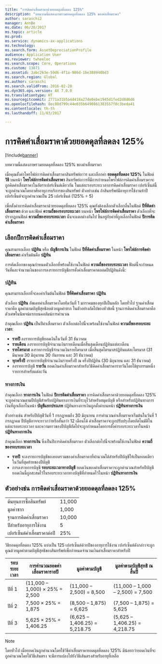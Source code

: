 ```yaml
---
title: "การคิดค่าเสื่อมราคาด้วยยอดดุลที่ลดลง 125%"
description: "บทความนี้แสดงภาพรวมยอดดุลที่ลดลง 125% ของค่าเสื่อมราคา"
author: saraschi2
manager: AnnBe
ms.date: 06/20/2017
ms.topic: article
ms.prod: 
ms.service: dynamics-ax-applications
ms.technology: 
ms.search.form: AssetDepreciationProfile
audience: Application User
ms.reviewer: twheeloc
ms.search.scope: Core, Operations
ms.custom: 13871
ms.assetid: 3abc263e-59d6-4f1a-986d-1be388948bd3
ms.search.region: Global
ms.author: saraschi
ms.search.validFrom: 2016-02-28
ms.dyn365.ops.version: AX 7.0.0
ms.translationtype: HT
ms.sourcegitcommit: 2771a31b5a4d418a27de0ebe1945d1fed2d8d6d6
ms.openlocfilehash: 8ec88d799c44e035b6490861383557f8c3beda41
ms.contentlocale: th-th
ms.lasthandoff: 11/03/2017

---
```


# <a name="125-percent-reducing-balance-depreciation"></a>การคิดค่าเสื่อมราคาด้วยยอดดุลที่ลดลง 125%

[!include[banner](../includes/banner.md)]


บทความนี้แสดงภาพรวมยอดดุลที่ลดลง 125% ของค่าเสื่อมราคา

เมื่อคุณตั้งค่าโพรไฟล์การคิดค่าเสื่อมราคาสินทรัพย์ถาวร และเลือกค่า **ยอดดุลที่ลดลง 125%** ในฟิลด์ **วิธี** บนหน้า **โพรไฟล์การคิดค่าเสื่อมราคา** สินทรัพย์ถาวรที่มีการกำหนดโพรไฟล์การคิดค่าเสื่อมราคาจะถูกคิดค่าเสื่อมราคาในอัตราเปอร์เซ็นต์เดียวกัน ในแต่ละรอบระยะเวลาการคิดค่าเสื่อมราคา เปอร์เซ็นต์นี้จะถูกคำนวณโดยอาศัยอายุการบริการของสินทรัพย์ ตัวอย่างเช่น ถ้าสินทรัพย์มีอายุการใช้งานห้าปี เปอร์เซ็นต์จะถูกคำนวณเป็น 25 เปอร์เซ็นต์ (125% ÷ 5)

เพื่อตั้งค่าการคิดค่าเสื่อมราคาด้วยยอดดุลที่ลดลง 125% คุณยังต้องเลือกตัวเลือกอื่นในฟิลด์ **ปีที่คิดค่าเสื่อมราคา** ด้วย และฟิลด์ **ความถี่ของรอบระยะเวลา** บนหน้า **โพรไฟล์การคิดค่าเสื่อมราคา** ตัวเลือกที่จะปรากฎบนฟิลด์ **ความถี่ของรอบระยะเวลา** นั้นจะแตกต่างกันไป ขึ้นอยู่กับค่าที่ถูกเลือกในฟิลด์ **ปีการคิดค่าเสื่อมราคา**

## <a name="select-a-depreciation-year"></a>เลือกปีการคิดค่าเสื่อมราคา
คุณสามารถเลือก **ปฏิทิน** หรือ **บัญชีการเงิน** ในฟิลด์ **ปีที่คิดค่าเสื่อมราคา** ในหน้า **โพรไฟล์การคิดค่าเสื่อมราคา** ค่าเริ่มต้นคือ **ปฏิทิน** 

การคัดเลือกของคุณกำหนดตัวเลือกที่พร้อมใช้งานในฟิลด์ **ความถี่ของรอบระยะเวลา** ฟิลด์นี้จะกำหนดวันที่และจำนวนเงินของการลงรายการบัญชีการตั้งค่าเสื่อมราคาตลอดปีปฏิทินดังนี้:

### <a name="calendar"></a>ปฏิทิน

คุณสามารถเลือกที่จะคงค่าเริ่มต้นในฟิลด์ **ปีที่คิดค่าเสื่อมราคา** **ปฏิทิน** 

ตัวเลือก **ปฏิทิน** อัพเดทค่าเสื่อมราคาโดยยึดวันที่ 1 มกราคมของทุกปีเป็นหลัก โดยทั่วไป ฐานค่าเสื่อมราคาคือ มูลค่าตามบัญชีสุทธิลบด้วยมูลค่าซาก ในตัวอย่างถัดไปของหัวข้อนี้ ฐานการคิดค่าเสื่อมราคาคือตัวเศษในนิพจน์แรกบนคอลัมน์การคำนวณ 

ถ้าคุณเลือก **ปฏิทิน** เป็นปีค่าเสื่อมราคา ตัวเลือกต่อไปนี้จะพร้อมใช้งานในฟิลด์ **ความถี่ของรอบระยะเวลา**:

-   **รายปี** ลงรายการบัญชียอดเงินในวันที่ 31 ธันวาคม
-   **รายเดือน** ลงรายการบัญชีจำนวนเงินรายเดือนเมื่อสิ้นสุดเดือนปฏิทินแต่ละเดือน
-   **รายไตรมาส** ลงรายการบัญชีจำนวนเงินรายไตรมาส เมื่อสิ้นสุดไตรมาสปฏิทินแต่ละไตรมาส (31 มีนาคม 30 มิถุนายน 30 กันยายน และ 31 ธันวาคม)
-   **ทุกครึ่งปี** งรายการบัญชีจำนวนเงินรายครึ่งปี ณ ครึ่งปีปฏิทิน (30 มิถุนายน และ 31 ธันวาคม)
-   ลงรายการบัญชี **รายวัน** ยอดเงินค่าเสื่อมราคาสำหรับวิธีคิดค่าเสื่อมราคารายวันโดยใช้ธุรกรรมหนึ่งรายการสำหรับแต่ละวัน

### <a name="fiscal"></a>ทางการเงิน

ถ้าคุณเลือก **ทางการเงิน** ในฟิลด์ **ปีการคิดค่าเสื่อมราคา** การคิดค่าเสื่อมราคาด้วยยอดดุลที่ลดลง 125% จะถูกคำนวณตามปีบัญชีสำหรับปฏิทินทางการเงินที่ระบุไว้สำหรับสมุดบัญชี หรือสำหรับปฏิทินทางการเงินที่ถูกเลือกในหน้า **บัญชีแยกประเภท** ปฏิทินทางการเงินถูกตั้งค่าบนหน้า **ปฏิทินทางการเงิน** 

ตัวอย่างเช่น สำหรับปีบัญชีวันที่ 1 กรกฎาคมถึง 30 มิถุนายน การคำนวณค่าเสื่อมราคาเริ่มต้นในวันที่ 1 กรกฎาคม ปีบัญชีอาจจะยาวกว่าหรือสั้นกว่า 12 เดือนได้  ค่าเสื่อมราคาจะถูกปรับปรุงโดยอัตโนมัติในแต่ละรอบระยะเวลา และความยาวของปีบัญชีถัดไปจะถูกกำหนดโดยการตั้งค่ารอบระยะเวลาในหน้า **ปฏิทินทางการเงิน** 

ถ้าคุณเลือก **ทางการเงิน** ซึ่งเป็นปีการคิดค่าเสื่อมราคา ตัวเลือกต่อไปนี้จะพร้อมใช้งานในฟิลด์ **ความถี่ของรอบระยะเวลา**

-   **รายปี** จะลงรายการบัญชีของยอดรวมของค่าเสื่อมราคาที่คำนวณได้สำหรับปีบัญชีให้เป็นยอดเดียวในวันที่สุดท้ายของปีบัญชี
-   การลงรายการบัญชี **รอบระยะเวลาทางบัญชี** ยอดเงินของค่าเสื่อมราคาจะถูกคำนวณสำหรับปีบัญชี ยอดเงินนี้ถูกสะสมไว้ในรอบระยะเวลาทางบัญชีที่กำหนดไว้ในหน้า **ปฏิทินทางการเงิน**

## <a name="example-of-125-reducing-balance-depreciation"></a>ตัวอย่างช่น การคิดค่าเสื่อมราคาด้วยยอดดุลที่ลดลง 125%
|                                |        |
|--------------------------------|--------|
| ต้นทุนการซื้อสินทรัพย์               | 11,000 |
| มูลค่าซาก                  | 1,000  |
| ฐานการคิดค่าเสื่อมราคา              | 10,000 |
| ปีสำหรับอายุการใช้งาน             | 5      |
| เปอร์เซ็นต์ค่าเสื่อมราคาต่อปี | 25%    |

วิธียอดดุลที่ลดลง 125% แบ่งเป็น 125 เปอร์เซ็นต์ด้วยปีของอายุการใช้งาน เปอร์เซ็นต์ดังกล่าวจะถูกคูณด้วยมูลค่าตามบัญชีสุทธิของสินทรัพย์เพื่อกำหนดจำนวนเงินค่าเสื่อมราคาสำหรับปี

| รอบระยะเวลา | การคำนวณยอดค่าเสื่อมราคารายปี | มูลค่าตามบัญชี                    | มูลค่าตามบัญชีสุทธิ ณ สิ้นปี |
|--------|-----------------------------------------------|-------------------------------|---------------------------------------|
| ปีที่ 1 | (11,000 – 1,000) × 25% = 2,500                | (11,000 – 2,500) = 8,500      | (11,000 – 1,000 – 2,500) = 7,500      |
| ปีที่ 2 | 7,500 × 25% = 1,875                           | (8,500 – 1,875) = 6,625       | (7,500 – 1,875) = 5,625               |
| ปีที่ 3 | 5,625 × 25% = 1,406.25                        | (6,625 – 1,406.25) = 5,218.75 | (5,625 – 1,406.25) = 4,218.75         |

> [!NOTE] 
> โดยทั่วไป เมื่อยอดเงินถูกคำนวณโดยใช้วิธีค่าเสื่อมราคายอดดุลที่ลดลง 125% มีน้อยกว่ายอดเงินที่จะถูกคำนวณโดยใช้วิธีเส้นตรง จะมีการแปลงไปยังวิธีเส้นตรงสำหรับอายุที่เหลือ




